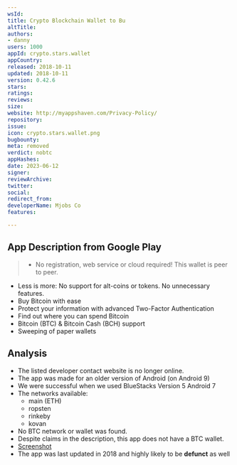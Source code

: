 ```yaml
---
wsId: 
title: Crypto Blockchain Wallet to Bu
altTitle: 
authors:
- danny
users: 1000
appId: crypto.stars.wallet
appCountry: 
released: 2018-10-11
updated: 2018-10-11
version: 0.42.6
stars: 
ratings: 
reviews: 
size: 
website: http://myappshaven.com/Privacy-Policy/
repository: 
issue: 
icon: crypto.stars.wallet.png
bugbounty: 
meta: removed
verdict: nobtc
appHashes: 
date: 2023-06-12
signer: 
reviewArchive: 
twitter: 
social: 
redirect_from: 
developerName: Mjobs Co
features: 

---
```


## App Description from Google Play

> - No registration, web service or cloud required! This wallet is peer to peer.
- Less is more: No support for alt-coins or tokens. No unnecessary features.
- Buy Bitcoin with ease
- Protect your information with advanced Two-Factor Authentication
- Find out where you can spend Bitcoin
- Bitcoin (BTC) & Bitcoin Cash (BCH) support 
- Sweeping of paper wallets

## Analysis 

- The listed developer contact website is no longer online.
- The app was made for an older version of Android (on Android 9)
- We were successful when we used BlueStacks Version 5 Android 7 
- The networks available:
   - main (ETH)
   - ropsten
   - rinkeby
   - kovan
- No BTC network or wallet was found. 
- Despite claims in the description, this app does not have a BTC wallet.
- [Screenshot](https://twitter.com/BitcoinWalletz/status/1668093955425067008)
- The app was last updated in 2018 and highly likely to be **defunct** as well
